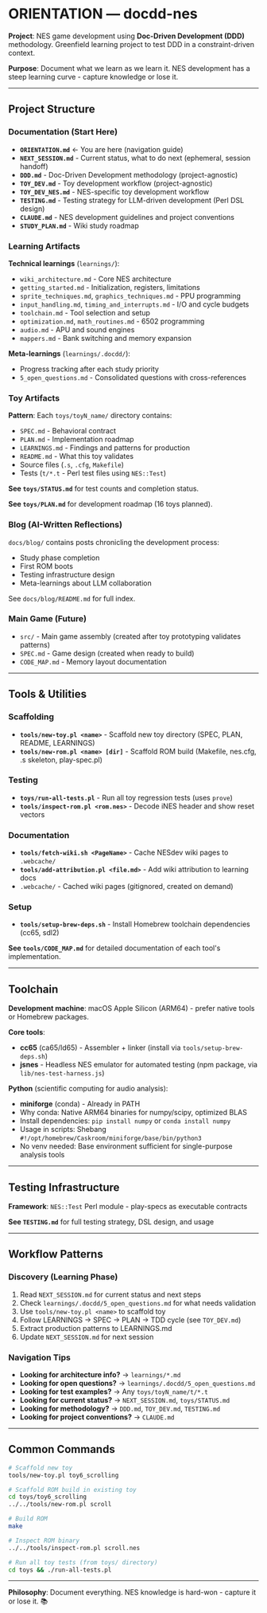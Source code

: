 # ORIENTATION — docdd-nes

**Project**: NES game development using **Doc-Driven Development (DDD)** methodology. Greenfield learning project to test DDD in a constraint-driven context.

**Purpose**: Document what we learn as we learn it. NES development has a steep learning curve - capture knowledge or lose it.

---

## Project Structure

### Documentation (Start Here)

- **`ORIENTATION.md`** ← You are here (navigation guide)
- **`NEXT_SESSION.md`** - Current status, what to do next (ephemeral, session handoff)
- **`DDD.md`** - Doc-Driven Development methodology (project-agnostic)
- **`TOY_DEV.md`** - Toy development workflow (project-agnostic)
- **`TOY_DEV_NES.md`** - NES-specific toy development workflow
- **`TESTING.md`** - Testing strategy for LLM-driven development (Perl DSL design)
- **`CLAUDE.md`** - NES development guidelines and project conventions
- **`STUDY_PLAN.md`** - Wiki study roadmap

### Learning Artifacts

**Technical learnings** (`learnings/`):
- `wiki_architecture.md` - Core NES architecture
- `getting_started.md` - Initialization, registers, limitations
- `sprite_techniques.md`, `graphics_techniques.md` - PPU programming
- `input_handling.md`, `timing_and_interrupts.md` - I/O and cycle budgets
- `toolchain.md` - Tool selection and setup
- `optimization.md`, `math_routines.md` - 6502 programming
- `audio.md` - APU and sound engines
- `mappers.md` - Bank switching and memory expansion

**Meta-learnings** (`learnings/.docdd/`):
- Progress tracking after each study priority
- `5_open_questions.md` - Consolidated questions with cross-references

### Toy Artifacts

**Pattern**: Each `toys/toyN_name/` directory contains:
- `SPEC.md` - Behavioral contract
- `PLAN.md` - Implementation roadmap
- `LEARNINGS.md` - Findings and patterns for production
- `README.md` - What this toy validates
- Source files (`.s`, `.cfg`, `Makefile`)
- Tests (`t/*.t` - Perl test files using `NES::Test`)

**See `toys/STATUS.md`** for test counts and completion status.

**See `toys/PLAN.md`** for development roadmap (16 toys planned).

### Blog (AI-Written Reflections)

`docs/blog/` contains posts chronicling the development process:
- Study phase completion
- First ROM boots
- Testing infrastructure design
- Meta-learnings about LLM collaboration

See `docs/blog/README.md` for full index.

### Main Game (Future)

- `src/` - Main game assembly (created after toy prototyping validates patterns)
- `SPEC.md` - Game design (created when ready to build)
- `CODE_MAP.md` - Memory layout documentation

---

## Tools & Utilities

### Scaffolding

- **`tools/new-toy.pl <name>`** - Scaffold new toy directory (SPEC, PLAN, README, LEARNINGS)
- **`tools/new-rom.pl <name> [dir]`** - Scaffold ROM build (Makefile, nes.cfg, .s skeleton, play-spec.pl)

### Testing

- **`toys/run-all-tests.pl`** - Run all toy regression tests (uses `prove`)
- **`tools/inspect-rom.pl <rom.nes>`** - Decode iNES header and show reset vectors

### Documentation

- **`tools/fetch-wiki.sh <PageName>`** - Cache NESdev wiki pages to `.webcache/`
- **`tools/add-attribution.pl <file.md>`** - Add wiki attribution to learning docs
- `.webcache/` - Cached wiki pages (gitignored, created on demand)

### Setup

- **`tools/setup-brew-deps.sh`** - Install Homebrew toolchain dependencies (cc65, sdl2)

**See `tools/CODE_MAP.md`** for detailed documentation of each tool's implementation.

---

## Toolchain

**Development machine**: macOS Apple Silicon (ARM64) - prefer native tools or Homebrew packages.

**Core tools**:
- **cc65** (ca65/ld65) - Assembler + linker (install via `tools/setup-brew-deps.sh`)
- **jsnes** - Headless NES emulator for automated testing (npm package, via `lib/nes-test-harness.js`)

**Python** (scientific computing for audio analysis):
- **miniforge** (conda) - Already in PATH
- Why conda: Native ARM64 binaries for numpy/scipy, optimized BLAS
- Install dependencies: `pip install numpy` or `conda install numpy`
- Usage in scripts: Shebang `#!/opt/homebrew/Caskroom/miniforge/base/bin/python3`
- No venv needed: Base environment sufficient for single-purpose analysis tools

---

## Testing Infrastructure

**Framework**: `NES::Test` Perl module - play-specs as executable contracts

**See `TESTING.md`** for full testing strategy, DSL design, and usage

---

## Workflow Patterns

### Discovery (Learning Phase)

1. Read `NEXT_SESSION.md` for current status and next steps
2. Check `learnings/.docdd/5_open_questions.md` for what needs validation
3. Use `tools/new-toy.pl <name>` to scaffold toy
4. Follow LEARNINGS → SPEC → PLAN → TDD cycle (see `TOY_DEV.md`)
5. Extract production patterns to LEARNINGS.md
6. Update `NEXT_SESSION.md` for next session

### Navigation Tips

- **Looking for architecture info?** → `learnings/*.md`
- **Looking for open questions?** → `learnings/.docdd/5_open_questions.md`
- **Looking for test examples?** → Any `toys/toyN_name/t/*.t`
- **Looking for current status?** → `NEXT_SESSION.md`, `toys/STATUS.md`
- **Looking for methodology?** → `DDD.md`, `TOY_DEV.md`, `TESTING.md`
- **Looking for project conventions?** → `CLAUDE.md`

---

## Common Commands

```bash
# Scaffold new toy
tools/new-toy.pl toy6_scrolling

# Scaffold ROM build in existing toy
cd toys/toy6_scrolling
../../tools/new-rom.pl scroll

# Build ROM
make

# Inspect ROM binary
../../tools/inspect-rom.pl scroll.nes

# Run all toy tests (from toys/ directory)
cd toys && ./run-all-tests.pl
```

---

**Philosophy**: Document everything. NES knowledge is hard-won - capture it or lose it. 📚
